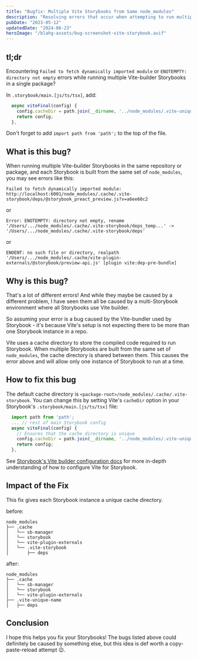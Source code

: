 ```yaml
---
title: "Bugfix: Multiple Vite Storybooks from Same node_modules"
description: "Resolving errors that occur when attempting to run multiple instances of Vite-builder Storybooks in the same package."
pubDate: "2023-05-12"
updatedDate: "2024-06-23"
heroImage: "/blahg-assets/bug-screenshot-vite-storybook.avif"
---
```


## tl;dr

Encountering `Failed to fetch dynamically imported module` or `ENOTEMPTY: directory not empty` errors while running multiple Vite-builder Storybooks in a single package?

In `.storybook/main.[js/ts/tsx]`, add:

```js
  async viteFinal(config) {
    config.cacheDir = path.join(__dirname, '../node_modules/.vite-unique-name')
    return config;
  },
```

Don't forget to add `import path from 'path';` to the top of the file.


## What is this bug?

When running multiple Vite-builder Storybooks in the same repository or package, and each Storybook is built from the same set of `node_modules`, you may see errors like this:

`Failed to fetch dynamically imported module: http://localhost:6001/node_modules/.cache/.vite-storybook/deps/@storybook_preact_preview.js?v=a6ee60c2`

or

`Error: ENOTEMPTY: directory not empty, rename '/Users/.../node_modules/.cache/.vite-storybook/deps_temp...' -> '/Users/.../node_modules/.cache/.vite-storybook/deps'`

or

`ENOENT: no such file or directory, realpath '/Users/.../node_modules/.cache/vite-plugin-externals/@storybook/preview-api.js' [plugin vite:dep-pre-bundle]`

## Why is this bug?

That's a lot of different errors! And while they maybe be caused by a different problem, I have seen them all be caused by a multi-Storybook environment where all Storybooks use Vite builder.

So assuming your error is a bug caused by the Vite-bundler used by Storybook - it's because Vite's setup is not expecting there to be more than one Storybook instance in a repo.

Vite uses a cache directory to store the compiled code required to run Storybook. When multiple Storybooks are built from the same set of `node_modules`, the cache directory is shared between them. This causes the error above and will allow only one instance of Storybook to run at a time.

## How to fix this bug

The default cache directory is `<package-root>/node_modules/.cache/.vite-storybook`. You can change this by setting Vite's `cacheDir` option in your Storybook's `.storybook/main.[js/ts/tsx]` file:

```js
  import path from 'path';
  ... // rest of main Storybook config
  async viteFinal(config) {
    // Ensures that the cache directory is unique
    config.cacheDir = path.join(__dirname, '../node_modules/.vite-unique-name')
    return config;
  },
```

See [Storybook's Vite builder configuration docs](https://storybook.js.org/docs/react/builders/vite#configuration) for more in-depth understanding of how to configure Vite for Storybook.

## Impact of the Fix

This fix gives each Storybook instance a unique cache directory. 

before:

```
node_modules
├── .cache
│   └── sb-manager
│   └── storybook
│   └── vite-plugin-externals
│   └── .vite-storybook
│       ├── deps
```

after:

```
node_modules
├── .cache
│   └── sb-manager
│   └── storybook
│   └── vite-plugin-externals
├── .vite-unique-name
│   ├── deps
```

## Conclusion

I hope this helps you fix your Storybooks! The bugs listed above could definitely be caused by something else, but this idea is def worth a copy-paste-reload attempt 😉.